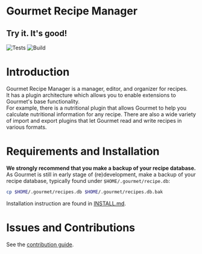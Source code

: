 # Gourmet Recipe Manager
## Try it. It's good!
![Tests](https://github.com/kirienko/gourmet/workflows/Tests/badge.svg) ![Build](https://github.com/kirienko/gourmet/workflows/Build/badge.svg)

# Introduction
Gourmet Recipe Manager is a manager, editor, and organizer for recipes.  
It has a plugin architecture which allows you to enable extensions to
Gourmet's base functionality.   
For example, there is a nutritional plugin that allows Gourmet to help you
calculate nutritional information for any recipe. There are also a wide variety
of import and export plugins that let Gourmet read and write recipes in various
formats.

# Requirements and Installation
**We strongly recommend that you make a backup of your recipe database.**  
As Gourmet is still in early stage of (re)development, make a backup of your
recipe database, typically found under `$HOME/.gourmet/recipe.db`:
```sh
cp $HOME/.gourmet/recipes.db $HOME/.gourmet/recipes.db.bak
```

Installation instruction are found in [INSTALL.md](INSTALL.md).

# Issues and Contributions
See the [contribution guide](CONTRIBUTING.md).
